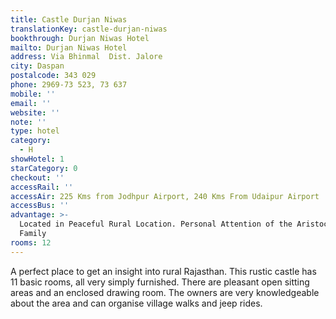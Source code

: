```yaml
---
title: Castle Durjan Niwas
translationKey: castle-durjan-niwas
bookthrough: Durjan Niwas Hotel
mailto: Durjan Niwas Hotel
address: Via Bhinmal  Dist. Jalore
city: Daspan
postalcode: 343 029
phone: 2969-73 523, 73 637
mobile: ''
email: ''
website: ''
note: ''
type: hotel
category:
  - H
showHotel: 1
starCategory: 0
checkout: ''
accessRail: ''
accessAir: 225 Kms from Jodhpur Airport, 240 Kms From Udaipur Airport
accessBus: ''
advantage: >-
  Located in Peaceful Rural Location. Personal Attention of the Aristocratic
  Family
rooms: 12
---
```

A perfect place to get an insight into rural Rajasthan. This rustic castle has 11 basic rooms, all very simply furnished. There are pleasant open sitting areas and an enclosed drawing room. The owners are very knowledgeable about the area and can organise village walks and jeep rides.